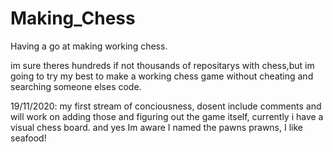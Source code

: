 # Making_Chess


Having a go at making working chess.

im sure theres hundreds if not thousands of repositarys with chess,but im going to try my best to make a working chess game without cheating and searching someone elses code. 

19/11/2020: my first stream of conciousness, dosent include comments and will work on adding those and figuring out the game itself, currently i have a visual chess board. and yes Im aware I named the pawns prawns, I like seafood! 
